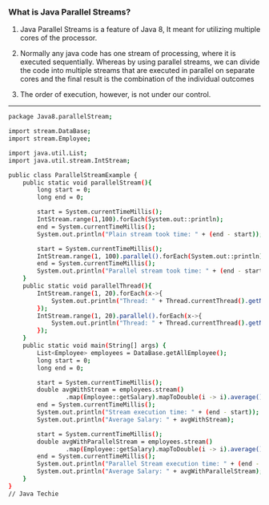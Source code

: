 ### What is Java Parallel Streams?

1. Java Parallel Streams is a feature of Java 8, It meant for utilizing multiple cores of the processor.

2. Normally any java code has one stream of processing, where it is executed sequentially. Whereas by using parallel streams, we can divide the code into multiple streams that are executed in parallel on separate cores and the final result is the combination of the individual
outcomes

3. The order of execution, however, is not under our control.

___

```sh
package Java8.parallelStream;

import stream.DataBase;
import stream.Employee;

import java.util.List;
import java.util.stream.IntStream;

public class ParallelStreamExample {
    public static void parallelStream(){
        long start = 0;
        long end = 0;

        start = System.currentTimeMillis();
        IntStream.range(1,100).forEach(System.out::println);
        end = System.currentTimeMillis();
        System.out.println("Plain stream took time: " + (end - start));

        start = System.currentTimeMillis();
        IntStream.range(1, 100).parallel().forEach(System.out::println);
        end = System.currentTimeMillis();
        System.out.println("Parallel stream took time: " + (end - start));
    }
    public static void parallelThread(){
        IntStream.range(1, 20).forEach(x->{
            System.out.println("Thread: " + Thread.currentThread().getName() + " : " + x);
        });
        IntStream.range(1, 20).parallel().forEach(x->{
            System.out.println("Thread: " + Thread.currentThread().getName() + " : " + x);
        });
    }
    public static void main(String[] args) {
        List<Employee> employees = DataBase.getAllEmployee();
        long start = 0;
        long end = 0;

        start = System.currentTimeMillis();
        double avgWithStream = employees.stream()
                .map(Employee::getSalary).mapToDouble(i -> i).average().getAsDouble();
        end = System.currentTimeMillis();
        System.out.println("Stream execution time: " + (end - start));
        System.out.println("Average Salary: " + avgWithStream);

        start = System.currentTimeMillis();
        double avgWithParallelStream = employees.stream()
                .map(Employee::getSalary).mapToDouble(i -> i).average().getAsDouble();
        end = System.currentTimeMillis();
        System.out.println("Parallel Stream execution time: " + (end - start));
        System.out.println("Average Salary: " + avgWithParallelStream);
    }
}
// Java Techie
```